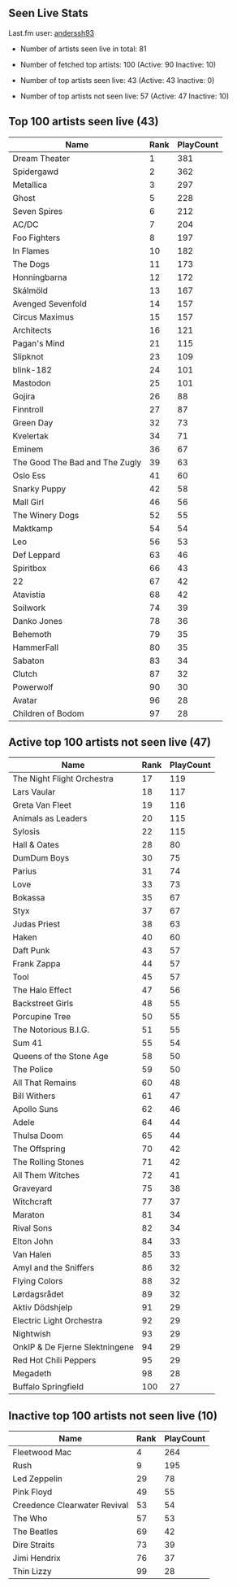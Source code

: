 ## Seen Live Stats

Last.fm user: [anderssh93](https://www.last.fm/user/anderssh93)

- Number of artists seen live in total: 81

- Number of fetched top artists: 100 (Active: 90 Inactive: 10)

- Number of top artists seen live: 43 (Active: 43 Inactive: 0)

- Number of top artists not seen live: 57 (Active: 47 Inactive: 10)

## Top 100 artists seen live (43)

Name                           | Rank | PlayCount
------------------------------ | ---- | ---------
Dream Theater                  | 1    | 381      
Spidergawd                     | 2    | 362      
Metallica                      | 3    | 297      
Ghost                          | 5    | 228      
Seven Spires                   | 6    | 212      
AC/DC                          | 7    | 204      
Foo Fighters                   | 8    | 197      
In Flames                      | 10   | 182      
The Dogs                       | 11   | 173      
Honningbarna                   | 12   | 172      
Skálmöld                       | 13   | 167      
Avenged Sevenfold              | 14   | 157      
Circus Maximus                 | 15   | 157      
Architects                     | 16   | 121      
Pagan's Mind                   | 21   | 115      
Slipknot                       | 23   | 109      
blink-182                      | 24   | 101      
Mastodon                       | 25   | 101      
Gojira                         | 26   | 88       
Finntroll                      | 27   | 87       
Green Day                      | 32   | 73       
Kvelertak                      | 34   | 71       
Eminem                         | 36   | 67       
The Good The Bad and The Zugly | 39   | 63       
Oslo Ess                       | 41   | 60       
Snarky Puppy                   | 42   | 58       
Mall Girl                      | 46   | 56       
The Winery Dogs                | 52   | 55       
Maktkamp                       | 54   | 54       
Leo                            | 56   | 53       
Def Leppard                    | 63   | 46       
Spiritbox                      | 66   | 43       
22                             | 67   | 42       
Atavistia                      | 68   | 42       
Soilwork                       | 74   | 39       
Danko Jones                    | 78   | 36       
Behemoth                       | 79   | 35       
HammerFall                     | 80   | 35       
Sabaton                        | 83   | 34       
Clutch                         | 87   | 32       
Powerwolf                      | 90   | 30       
Avatar                         | 96   | 28       
Children of Bodom              | 97   | 28       

## Active top 100 artists not seen live (47)

Name                           | Rank | PlayCount
------------------------------ | ---- | ---------
The Night Flight Orchestra     | 17   | 119      
Lars Vaular                    | 18   | 117      
Greta Van Fleet                | 19   | 116      
Animals as Leaders             | 20   | 115      
Sylosis                        | 22   | 115      
Hall & Oates                   | 28   | 80       
DumDum Boys                    | 30   | 75       
Parius                         | 31   | 74       
Love                           | 33   | 73       
Bokassa                        | 35   | 67       
Styx                           | 37   | 67       
Judas Priest                   | 38   | 63       
Haken                          | 40   | 60       
Daft Punk                      | 43   | 57       
Frank Zappa                    | 44   | 57       
Tool                           | 45   | 57       
The Halo Effect                | 47   | 56       
Backstreet Girls               | 48   | 55       
Porcupine Tree                 | 50   | 55       
The Notorious B.I.G.           | 51   | 55       
Sum 41                         | 55   | 54       
Queens of the Stone Age        | 58   | 50       
The Police                     | 59   | 50       
All That Remains               | 60   | 48       
Bill Withers                   | 61   | 47       
Apollo Suns                    | 62   | 46       
Adele                          | 64   | 44       
Thulsa Doom                    | 65   | 44       
The Offspring                  | 70   | 42       
The Rolling Stones             | 71   | 42       
All Them Witches               | 72   | 41       
Graveyard                      | 75   | 38       
Witchcraft                     | 77   | 37       
Maraton                        | 81   | 34       
Rival Sons                     | 82   | 34       
Elton John                     | 84   | 33       
Van Halen                      | 85   | 33       
Amyl and the Sniffers          | 86   | 32       
Flying Colors                  | 88   | 32       
Lørdagsrådet                   | 89   | 32       
Aktiv Dödshjelp                | 91   | 29       
Electric Light Orchestra       | 92   | 29       
Nightwish                      | 93   | 29       
OnklP & De Fjerne Slektningene | 94   | 29       
Red Hot Chili Peppers          | 95   | 29       
Megadeth                       | 98   | 28       
Buffalo Springfield            | 100  | 27       

## Inactive top 100 artists not seen live (10)

Name                         | Rank | PlayCount
---------------------------- | ---- | ---------
Fleetwood Mac                | 4    | 264      
Rush                         | 9    | 195      
Led Zeppelin                 | 29   | 78       
Pink Floyd                   | 49   | 55       
Creedence Clearwater Revival | 53   | 54       
The Who                      | 57   | 53       
The Beatles                  | 69   | 42       
Dire Straits                 | 73   | 39       
Jimi Hendrix                 | 76   | 37       
Thin Lizzy                   | 99   | 28       
